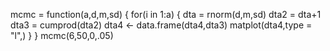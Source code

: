 mcmc = function(a,d,m,sd) {
  for(i in 1:a) {
    dta = rnorm(d,m,sd)
    dta2 = dta+1
    dta3 = cumprod(dta2)
    dta4 <- data.frame(dta4,dta3)
     matplot(dta4,type = "l",)
  }
}
mcmc(6,50,0,.05)
